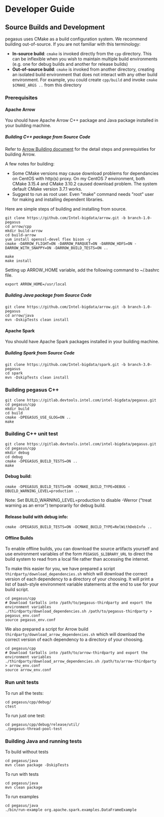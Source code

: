 # Developer Guide

## Source Builds and Development
pegasus uses CMake as a build configuration system. We recommend building
out-of-source. If you are not familiar with this terminology:

* **In-source build**: ``cmake`` is invoked directly from the ``cpp``
  directory. This can be inflexible when you wish to maintain multiple build
  environments (e.g. one for debug builds and another for release builds)
* **Out-of-source build**: ``cmake`` is invoked from another directory,
  creating an isolated build environment that does not interact with any other
  build environment. For example, you could create ``cpp/build`` and
  invoke ``cmake $CMAKE_ARGS ..`` from this directory

### Prerequisites

#### Apache Arrow
You should have Apache Arrow C++ package and Java package installed in your building machine.

##### Building C++ package from Source Code
Refer to [Arrow Building document](https://arrow.apache.org/docs/developers/cpp.html#building) for the detail steps and prerequisties for building Arrow.

A few notes for building:
- Some CMake versions may cause download problems for dependancies on CentOS with http(s) proxy. On my CentOS 7 environment, both CMake 3.15.4 and CMake 3.10.2 caused download problem. The system default CMake version 3.7.1 works.
- Suggest to run as root user. Even "make" command needs "root" user for making and installing dependent libraries.

Here are simple steps of building and installing from source.

```
git clone https://github.com/Intel-bigdata/arrow.git -b branch-1.0-pegasus
cd arrow/cpp
mkdir build-arrow
cd build-arrow
yum install openssl-devel flex bison -y
cmake -DARROW_FLIGHT=ON -DARROW_PARQUET=ON -DARROW_HDFS=ON -DARROW_WITH_SNAPPY=ON -DARROW_BUILD_TESTS=ON ..

make
make install
```

Setting up ARROW_HOME variable, add the following command to ~/.bashrc file.
```
export ARROW_HOME=/usr/local
```

##### Building Java package from Source Code

```
git clone https://github.com/Intel-bigdata/arrow.git -b branch-1.0-pegasus
cd arrow/java
mvn -DskipTests clean install
```

#### Apache Spark
You should have Apache Spark packages installed in your building machine.

##### Building Spark from Source Code

```
git clone https://github.com/Intel-bigdata/spark.git -b branch-3.0-pegasus
cd spark
mvn -DskipTests clean install
```

### Building pegasus C++

```
git clone https://gitlab.devtools.intel.com/intel-bigdata/pegasus.git
cd pegasus/cpp
mkdir build
cd build
cmake -DPEGASUS_USE_GLOG=ON ..
make
```

### Building C++ unit test
```
git clone https://gitlab.devtools.intel.com/intel-bigdata/pegasus.git
cd pegasus/cpp
mkdir debug
cd debug
cmake -DPEGASUS_BUILD_TESTS=ON ..
make
```
#### Debug build:
```
cmake -DPEGASUS_BUILD_TESTS=ON -DCMAKE_BUILD_TYPE=DEBUG -DBUILD_WARNING_LEVEL=production ..
```
Note: Set BUILD_WARNING_LEVEL=production to disable -Werror ("treat warning as an error") temporarily for debug build.
#### Release build with debug info:
```
cmake -DPEGASUS_BUILD_TESTS=ON -DCMAKE_BUILD_TYPE=RelWithDebInfo ..
```
#### Offline Builds

To enable offline builds, you can download the source artifacts yourself and
use environment variables of the form ``PEGASUS_$LIBRARY_URL`` to direct the
build system to read from a local file rather than accessing the internet.

To make this easier for you, we have prepared a script
``thirdparty/download_dependencies.sh`` which will download the correct version
of each dependency to a directory of your choosing. It will print a list of
bash-style environment variable statements at the end to use for your build
script.
```
cd pegasus/cpp
# Download tarballs into /path/to/pegasus-thirdparty and export the environment variables
./thirdparty/download_dependencies.sh /path/to/pegasus-thirdparty > pegasus_env.conf
source pegasus_env.conf
```

We also prepared a script for Arrow build ``thirdparty/download_arrow_dependencies.sh`` which will download the correct version of each dependency to a directory of your choosing.
```
cd pegasus/cpp
# Download tarballs into /path/to/arrow-thirdparty and export the environment variables
./thirdparty/download_arrow_dependencies.sh /path/to/arrow-thirdparty > arrow_env.conf
source arrow_env.conf
```

### Run unit tests
To run all the tests:
```
cd pegasus/cpp/debug/
ctest
```
To run just one test:
```
cd pegasus/cpp/debug/release/util/
./pegasus-thread-pool-test
```

### Building Java and running tests
To build without tests
```
cd pegasus/java
mvn clean package -DskipTests

```
To run with tests
```
cd pegasus/java
mvn clean package

```
To run examples
```
cd pegasus/java
./bin/run-example org.apache.spark.examples.DataFrameExample

```